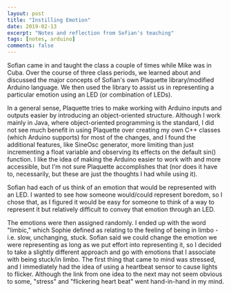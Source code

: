 ```yaml
---
layout: post
title: "Instilling Emotion"
date: 2019-02-13
excerpt: "Notes and reflection from Sofian's teaching"
tags: [notes, arduino]
comments: false
---
```


Sofian came in and taught the class a couple of times while Mike was in Cuba. Over the course of three class periods, we learned about and discussed the major concepts of Sofian's own Plaquette library/modified Arduino language. We then used the library to assist us in representing a particular emotion using an LED (or combination of LEDs).

In a general sense, Plaquette tries to make working with Arduino inputs and outputs easier by introducing an object-oriented structure. Although I work mainly in Java, where object-oriented programming is the standard, I did not see much benefit in using Plaquette over creating my own C++ classes (which Arduino supports) for most of the changes, and I found the additional features, like SineOsc generator, more limiting than just incrementing a float variable and observing its effects on the default sin() function. I like the idea of making the Arduino easier to work with and more accessible, but I'm not sure Plaquette accomplishes that (nor does it have to, necessarily, but these are just the thoughts I had while using it).

Sofian had each of us think of an emotion that would be represented with an LED. I wanted to see how someone would/could represent boredom, so I chose that, as I figured it would be easy for someone to think of a way to represent it but relatively difficult to convey that emotion through an LED.

The emotions were then assigned randomly. I ended up with the word "limbic," which Sophie defined as relating to the feeling of being in limbo - i.e. slow, unchanging, stuck. Sofian said we could change the emotion we were representing as long as we put effort into representing it, so I decided to take a slightly different approach and go with emotions that I associate with being stuck/in limbo. The first thing that came to mind was stressed, and I immediately had the idea of using a heartbeat sensor to cause lights to flicker. Although the link from one idea to the next may not seem obvious to some, "stress" and "flickering heart beat" went hand-in-hand in my mind.
